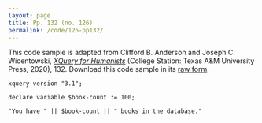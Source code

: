 ```yaml
---
layout: page
title: Pp. 132 (no. 126)
permalink: /code/126-pp132/
---
```


This code sample is adapted from Clifford B. Anderson and Joseph C. Wicentowski, 
[_XQuery for Humanists_](/) (College Station: Texas A&M University Press, 2020), 132. 
Download this code sample in its [raw form](/code/126-pp132/126-pp132.xq).

```xquery
xquery version "3.1";

declare variable $book-count := 100;

"You have " || $book-count || " books in the database."
```  
